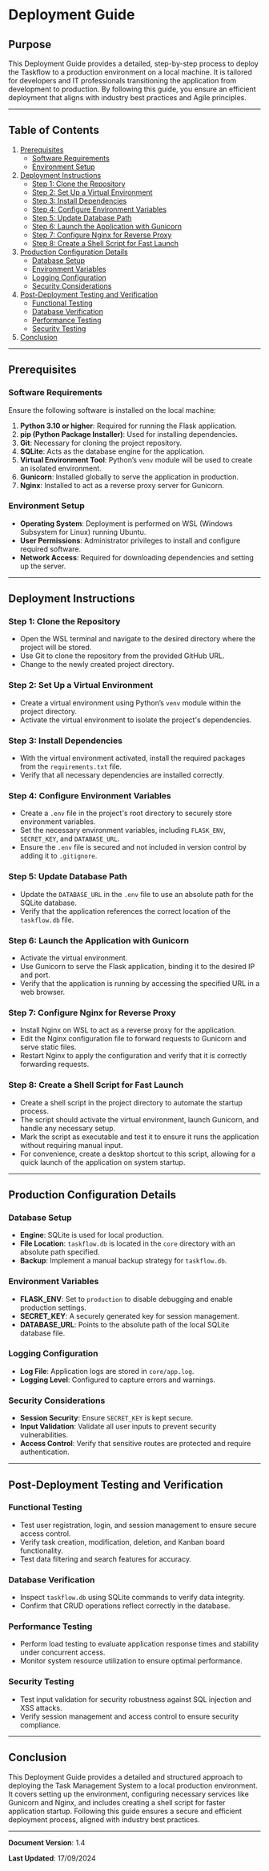 # Deployment Guide

## Purpose

This Deployment Guide provides a detailed, step-by-step process to deploy the Taskflow to a production environment on a local machine. It is tailored for developers and IT professionals transitioning the application from development to production. By following this guide, you ensure an efficient deployment that aligns with industry best practices and Agile principles.

---

## Table of Contents

1. [Prerequisites](#prerequisites)
   - [Software Requirements](#software-requirements)
   - [Environment Setup](#environment-setup)
2. [Deployment Instructions](#deployment-instructions)
   - [Step 1: Clone the Repository](#step-1-clone-the-repository)
   - [Step 2: Set Up a Virtual Environment](#step-2-set-up-a-virtual-environment)
   - [Step 3: Install Dependencies](#step-3-install-dependencies)
   - [Step 4: Configure Environment Variables](#step-4-configure-environment-variables)
   - [Step 5: Update Database Path](#step-5-update-database-path)
   - [Step 6: Launch the Application with Gunicorn](#step-6-launch-the-application-with-gunicorn)
   - [Step 7: Configure Nginx for Reverse Proxy](#step-7-configure-nginx-for-reverse-proxy)
   - [Step 8: Create a Shell Script for Fast Launch](#step-8-create-a-shell-script-for-fast-launch)
3. [Production Configuration Details](#production-configuration-details)
   - [Database Setup](#database-setup)
   - [Environment Variables](#environment-variables)
   - [Logging Configuration](#logging-configuration)
   - [Security Considerations](#security-considerations)
4. [Post-Deployment Testing and Verification](#post-deployment-testing-and-verification)
   - [Functional Testing](#functional-testing)
   - [Database Verification](#database-verification)
   - [Performance Testing](#performance-testing)
   - [Security Testing](#security-testing)
5. [Conclusion](#conclusion)

---

## Prerequisites

### Software Requirements

Ensure the following software is installed on the local machine:

1. **Python 3.10 or higher**: Required for running the Flask application.
2. **pip (Python Package Installer)**: Used for installing dependencies.
3. **Git**: Necessary for cloning the project repository.
4. **SQLite**: Acts as the database engine for the application.
5. **Virtual Environment Tool**: Python’s `venv` module will be used to create an isolated environment.
6. **Gunicorn**: Installed globally to serve the application in production.
7. **Nginx**: Installed to act as a reverse proxy server for Gunicorn.

### Environment Setup

- **Operating System**: Deployment is performed on WSL (Windows Subsystem for Linux) running Ubuntu.
- **User Permissions**: Administrator privileges to install and configure required software.
- **Network Access**: Required for downloading dependencies and setting up the server.

---

## Deployment Instructions

### Step 1: Clone the Repository

- Open the WSL terminal and navigate to the desired directory where the project will be stored.
- Use Git to clone the repository from the provided GitHub URL.
- Change to the newly created project directory.

### Step 2: Set Up a Virtual Environment

- Create a virtual environment using Python’s `venv` module within the project directory.
- Activate the virtual environment to isolate the project's dependencies.

### Step 3: Install Dependencies

- With the virtual environment activated, install the required packages from the `requirements.txt` file.
- Verify that all necessary dependencies are installed correctly.

### Step 4: Configure Environment Variables

- Create a `.env` file in the project's root directory to securely store environment variables.
- Set the necessary environment variables, including `FLASK_ENV`, `SECRET_KEY`, and `DATABASE_URL`.
- Ensure the `.env` file is secured and not included in version control by adding it to `.gitignore`.

### Step 5: Update Database Path

- Update the `DATABASE_URL` in the `.env` file to use an absolute path for the SQLite database.
- Verify that the application references the correct location of the `taskflow.db` file.

### Step 6: Launch the Application with Gunicorn

- Activate the virtual environment.
- Use Gunicorn to serve the Flask application, binding it to the desired IP and port.
- Verify that the application is running by accessing the specified URL in a web browser.

### Step 7: Configure Nginx for Reverse Proxy

- Install Nginx on WSL to act as a reverse proxy for the application.
- Edit the Nginx configuration file to forward requests to Gunicorn and serve static files.
- Restart Nginx to apply the configuration and verify that it is correctly forwarding requests.

### Step 8: Create a Shell Script for Fast Launch

- Create a shell script in the project directory to automate the startup process.
- The script should activate the virtual environment, launch Gunicorn, and handle any necessary setup.
- Mark the script as executable and test it to ensure it runs the application without requiring manual input.
- For convenience, create a desktop shortcut to this script, allowing for a quick launch of the application on system startup.

---

## Production Configuration Details

### Database Setup

- **Engine**: SQLite is used for local production.
- **File Location**: `taskflow.db` is located in the `core` directory with an absolute path specified.
- **Backup**: Implement a manual backup strategy for `taskflow.db`.

### Environment Variables

- **FLASK_ENV**: Set to `production` to disable debugging and enable production settings.
- **SECRET_KEY**: A securely generated key for session management.
- **DATABASE_URL**: Points to the absolute path of the local SQLite database file.

### Logging Configuration

- **Log File**: Application logs are stored in `core/app.log`.
- **Logging Level**: Configured to capture errors and warnings.

### Security Considerations

- **Session Security**: Ensure `SECRET_KEY` is kept secure.
- **Input Validation**: Validate all user inputs to prevent security vulnerabilities.
- **Access Control**: Verify that sensitive routes are protected and require authentication.

---

## Post-Deployment Testing and Verification

### Functional Testing

- Test user registration, login, and session management to ensure secure access control.
- Verify task creation, modification, deletion, and Kanban board functionality.
- Test data filtering and search features for accuracy.

### Database Verification

- Inspect `taskflow.db` using SQLite commands to verify data integrity.
- Confirm that CRUD operations reflect correctly in the database.

### Performance Testing

- Perform load testing to evaluate application response times and stability under concurrent access.
- Monitor system resource utilization to ensure optimal performance.

### Security Testing

- Test input validation for security robustness against SQL injection and XSS attacks.
- Verify session management and access control to ensure security compliance.

---

## Conclusion

This Deployment Guide provides a detailed and structured approach to deploying the Task Management System to a local production environment. It covers setting up the environment, configuring necessary services like Gunicorn and Nginx, and includes creating a shell script for faster application startup. Following this guide ensures a secure and efficient deployment process, aligned with industry best practices.

---

**Document Version**: 1.4

**Last Updated**: 17/09/2024
